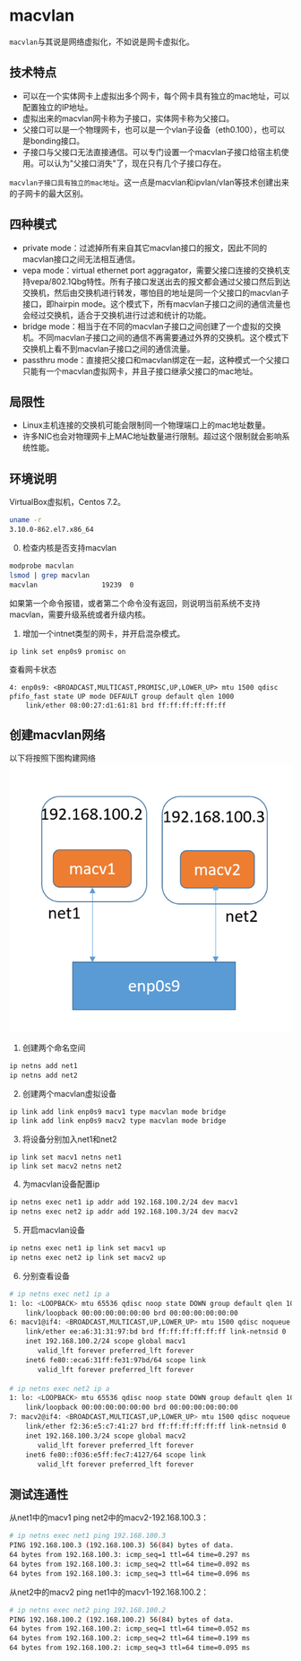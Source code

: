 # macvlan
`macvlan`与其说是网络虚拟化，不如说是网卡虚拟化。
## 技术特点
* 可以在一个实体网卡上虚拟出多个网卡，每个网卡具有独立的mac地址，可以配置独立的IP地址。
* 虚拟出来的macvlan网卡称为子接口，实体网卡称为父接口。
* 父接口可以是一个物理网卡，也可以是一个vlan子设备（eth0.100），也可以是bonding接口。
* 子接口与父接口无法直接通信。可以专门设置一个macvlan子接口给宿主机使用。可以认为"父接口消失"了，现在只有几个子接口存在。

`macvlan子接口具有独立的mac地址`。这一点是macvlan和ipvlan/vlan等技术创建出来的子网卡的最大区别。

## 四种模式
* private mode：过滤掉所有来自其它macvlan接口的报文，因此不同的macvlan接口之间无法相互通信。
* vepa mode：virtual ethernet port aggragator，需要父接口连接的交换机支持vepa/802.1Qbg特性。所有子接口发送出去的报文都会通过父接口然后到达交换机，然后由交换机进行转发，哪怕目的地址是同一个父接口的macvlan子接口，即hairpin mode。这个模式下，所有macvlan子接口之间的通信流量也会经过交换机，适合于交换机进行过滤和统计的功能。
* bridge mode：相当于在不同的macvlan子接口之间创建了一个虚拟的交换机。不同macvlan子接口之间的通信不再需要通过外界的交换机。这个模式下交换机上看不到macvlan子接口之间的通信流量。
* passthru mode：直接把父接口和macvlan绑定在一起，这种模式一个父接口只能有一个macvlan虚拟网卡，并且子接口继承父接口的mac地址。

## 局限性
* Linux主机连接的交换机可能会限制同一个物理端口上的mac地址数量。
* 许多NIC也会对物理网卡上MAC地址数量进行限制。超过这个限制就会影响系统性能。
## 环境说明
VirtualBox虚拟机，Centos 7.2。
```sh
uname -r
3.10.0-862.el7.x86_64
```
0. 检查内核是否支持macvlan
```sh
modprobe macvlan
lsmod | grep macvlan
macvlan                19239  0 
```
如果第一个命令报错，或者第二个命令没有返回，则说明当前系统不支持macvlan，需要升级系统或者升级内核。
1. 增加一个intnet类型的网卡，并开启混杂模式。
```
ip link set enp0s9 promisc on
```
查看网卡状态
```
4: enp0s9: <BROADCAST,MULTICAST,PROMISC,UP,LOWER_UP> mtu 1500 qdisc pfifo_fast state UP mode DEFAULT group default qlen 1000
    link/ether 08:00:27:d1:61:81 brd ff:ff:ff:ff:ff:ff
```
## 创建macvlan网络
以下将按照下图构建网络
![](pics/macvlan1.png)
1. 创建两个命名空间
```sh
ip netns add net1
ip netns add net2
```
2. 创建两个macvlan虚拟设备
```sh
ip link add link enp0s9 macv1 type macvlan mode bridge
ip link add link enp0s9 macv2 type macvlan mode bridge
```

3. 将设备分别加入net1和net2
```
ip link set macv1 netns net1
ip link set macv2 netns net2
```

4. 为macvlan设备配置ip
```sh
ip netns exec net1 ip addr add 192.168.100.2/24 dev macv1
ip netns exec net2 ip addr add 192.168.100.3/24 dev macv2
```
5. 开启macvlan设备
```sh
ip netns exec net1 ip link set macv1 up
ip netns exec net2 ip link set macv2 up
```

6. 分别查看设备
```sh
# ip netns exec net1 ip a
1: lo: <LOOPBACK> mtu 65536 qdisc noop state DOWN group default qlen 1000
    link/loopback 00:00:00:00:00:00 brd 00:00:00:00:00:00
6: macv1@if4: <BROADCAST,MULTICAST,UP,LOWER_UP> mtu 1500 qdisc noqueue state UNKNOWN group default qlen 1000
    link/ether ee:a6:31:31:97:bd brd ff:ff:ff:ff:ff:ff link-netnsid 0
    inet 192.168.100.2/24 scope global macv1
       valid_lft forever preferred_lft forever
    inet6 fe80::eca6:31ff:fe31:97bd/64 scope link 
       valid_lft forever preferred_lft forever

# ip netns exec net2 ip a
1: lo: <LOOPBACK> mtu 65536 qdisc noop state DOWN group default qlen 1000
    link/loopback 00:00:00:00:00:00 brd 00:00:00:00:00:00
7: macv2@if4: <BROADCAST,MULTICAST,UP,LOWER_UP> mtu 1500 qdisc noqueue state UNKNOWN group default qlen 1000
    link/ether f2:36:e5:c7:41:27 brd ff:ff:ff:ff:ff:ff link-netnsid 0
    inet 192.168.100.3/24 scope global macv2
       valid_lft forever preferred_lft forever
    inet6 fe80::f036:e5ff:fec7:4127/64 scope link 
       valid_lft forever preferred_lft forever
```

## 测试连通性
从net1中的macv1 ping net2中的macv2-192.168.100.3：
```sh
# ip netns exec net1 ping 192.168.100.3
PING 192.168.100.3 (192.168.100.3) 56(84) bytes of data.
64 bytes from 192.168.100.3: icmp_seq=1 ttl=64 time=0.297 ms
64 bytes from 192.168.100.3: icmp_seq=2 ttl=64 time=0.092 ms
64 bytes from 192.168.100.3: icmp_seq=3 ttl=64 time=0.096 ms
```
从net2中的macv2 ping net1中的macv1-192.168.100.2：
```sh
# ip netns exec net2 ping 192.168.100.2
PING 192.168.100.2 (192.168.100.2) 56(84) bytes of data.
64 bytes from 192.168.100.2: icmp_seq=1 ttl=64 time=0.052 ms
64 bytes from 192.168.100.2: icmp_seq=2 ttl=64 time=0.199 ms
64 bytes from 192.168.100.2: icmp_seq=3 ttl=64 time=0.095 ms
```